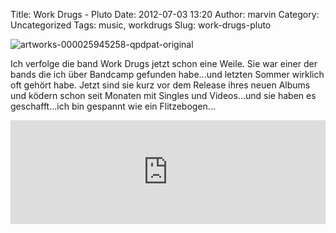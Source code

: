 Title: Work Drugs - Pluto
Date: 2012-07-03 13:20
Author: marvin
Category: Uncategorized
Tags: music, workdrugs
Slug: work-drugs-pluto

![artworks-000025945258-qpdpat-original]({filename}/images/artworks-000025945258-qpdpat-original.jpg)

Ich verfolge die band Work Drugs jetzt schon eine Weile. Sie war einer
der bands die ich über Bandcamp gefunden habe...und letzten Sommer
wirklich oft gehört habe. Jetzt sind sie kurz vor dem Release ihres
neuen Albums und ködern schon seit Monaten mit Singles und Videos...und
sie haben es geschafft...ich bin gespannt wie ein Flitzebogen...

<iframe width="100%" height="166" scrolling="no" frameborder="no" src="http://w.soundcloud.com/player/?url=http%3A%2F%2Fapi.soundcloud.com%2Ftracks%2F51198767&amp;show_artwork=true"></iframe>

